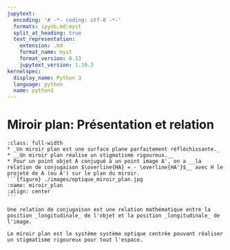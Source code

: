 ```yaml
---
jupytext:
  encoding: '# -*- coding: utf-8 -*-'
  formats: ipynb,md:myst
  split_at_heading: true
  text_representation:
    extension: .md
    format_name: myst
    format_version: 0.13
    jupytext_version: 1.10.3
kernelspec:
  display_name: Python 3
  language: python
  name: python3
---
```


# Miroir plan: Présentation et relation


````{important} __Miroir plan et relation de conjugaison__
:class: full-width
* _Un miroir plan est une surface plane parfaitement réfléchissante._
* __Un miroir plan réalise un stigmatisme rigoureux.__
* Pour un point objet A conjugué à un point image A', on a __la relation de conjugaison $\overline{HA} = - \overline{HA'}$__ avec H le projeté de A (ou A') sur le plan du miroir.
```{figure} ./images/optique_miroir_plan.jpg
:name: miroir_plan
:align: center
```
````
```{sidebar} Relation de conjugaison
Une relation de conjugaison est une relation mathématique entre la position _longitudinale_ de l'objet et la position _longitudinale_ de l'image.
```
```{margin}
Le miroir plan est le système système optique centrée pouvant réaliser un stigmatisme rigoureux pour tout l'espace.
```

